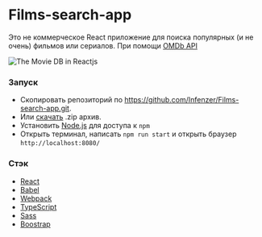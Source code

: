 # Films-search-app

Это не коммерческое React приложение для поиска популярных (и не очень) фильмов или сериалов. При помощи [OMDb API][1]

  [1]: http://www.omdbapi.com/

![The Movie DB in Reactjs](https://github.com/aaqibkhaan/reactMovieDB/blob/master/gitHub/screenApp.gif)

### Запуск
* Скопировать репозиторий по https://github.com/Infenzer/Films-search-app.git.
* Или [скачать](https://github.com/aaqibkhaan/reactMovieDB/archive/master.zip) .zip архив.
* Установить [Node.js](https://nodejs.org/en/) для доступа к `npm`
* Открыть терминал, написать `npm run start` и открыть браузер `http://localhost:8080/`


### Стэк
* [React](https://reactjs.org/)
* [Babel](https://babeljs.io/)
* [Webpack](https://webpack.js.org/)
* [TypeScript](https://www.typescriptlang.org/)
* [Sass](https://sass-lang.com/)
* [Boostrap](https://getbootstrap.com/)